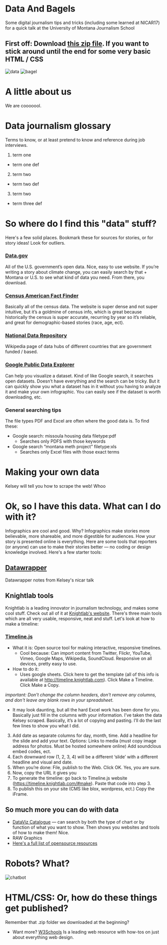 # Data And Bagels
Some digital journalism tips and tricks (including some learned at NICAR17) for a quick talk at the University of Montana Journalism School 

## First off: Download [this zip file](link.com). If you want to stick around until the end for some very basic HTML / CSS 

![data](https://media.giphy.com/media/CFkeus3K7NXBS/giphy.gif) ![bagel](https://media.giphy.com/media/ORYgct7M6YynC/giphy.gif)

# A little about us
We are cooooool. 

# Data journalism glossary
Terms to know, or at least pretend to know and reference during job interviews.

1. term one
  * term one def
  
2. term two
* term two def 
  
3. term two
  * term three def
  
# So where do I find this "data" stuff?
Here's a few solid places. Bookmark these for sources for stories, or for story ideas! Look for outliers.

### [Data.gov](https://www.data.gov/)
All of the U.S. government’s open data. Nice, easy to use website. If you’re writing a story about climate change, you can easily search by that + Montana or U.S. to see what kind of data you need. From there, you download. 

### [Census American Fact Finder](https://factfinder.census.gov/faces/nav/jsf/pages/index.xhtml)
Basically all of the census data. The website is super dense and not super intuitive, but it’s a goldmine of census info, which is great because historically the census is super accurate, recurring by year so it’s reliable, and great for demographic-based stories (race, age, ect). 

### [National Data Repository](https://en.wikipedia.org/wiki/National_Data_Repository)
Wikipedia page of data hubs of different countries that are government funded / based. 

### [Google Public Data Explorer](https://www.google.com/publicdata/directory)
Can help you visualize a dataset. Kind of like Google search, it searches open datasets. Doesn’t have everything and the search can be tricky. But it can quickly show you what a dataset has in it without you having to analyze it and make your own infographic. You can easily see if the dataset is worth downloading, etc. 

### General searching tips
The file types PDF and Excel are often where the good data is. To find these:
* Google search: missoula housing data filetype:pdf
  * Searches only PDFS with those keywords 
* Google search “montana meth project” filetype:xls 
  * Searches only Excel files with those exact terms
  
# Making your own data
Kelsey will tell you how to scrape the web! Whoo

# Ok, so I have this data. What can I do with it?
Infographics are cool and good. Why? Infographics make stories more believable, more shareable, and more digestible for audiences. How your story is presented online is everything. Here are some tools that reporters (or anyone) can use to make their stories better — no coding or design knowledge involved. Here's a few starter tools:

## [Datawrapper](datawrapper.de)
Datawrapper notes from Kelsey's nicar talk 

## Knightlab tools
Knightlab is a leading innovator in journalism technology, and makes some cool stuff. Check out all of it at [Knightlab's website](https://knightlab.northwestern.edu). There's three main tools which are all very usable, responsive, neat and stuff. Let's look at how to make a timeline:

### [Timeline.js](https://timeline.knightlab.com/) 
* What it is: Open source tool for making interactive, responsive timelines.
  * Cool because: Can import content from Twitter, Flickr, YouTube, Vimeo, Google Maps, Wikipedia, SoundCloud. Responsive on all devices, pretty easy to use. 
* How to do it:
  * Uses google sheets. Click here to get the template (all of this info is available at http://timeline.knightlab.com). Click Make a Timeline. Click Make a Copy.
  
*important: Don't change the column headers, don't remove any columns, and don't leave any blank rows in your spreadsheet.* 
  * It may look daunting, but all the hard Excel work has been done for you. Basically just fill in the columns with your information. I’ve taken the data Kelsey scraped. Basically, it’s a lot of copying and pasting.  I’ll do the last few lines to show you what I did.
3. Add date as separate columns for day, month, time. Add a headline for the slide and add your text. Options: Links to media (must copy image address for photos. Must be hosted somewhere online) Add soundclous embed codes, ect. 
4. Each downward row (1, 2, 3, 4) will be a different ‘slide’ with a different headline and visual and date.
5. When you’re done: File, publish to the Web. Click OK. Yes, you are sure. 
6. Now, copy the URL it gives you
7. To generate the timeline: go back to Timeline.js website (https://timeline.knightlab.com/#make). Paste that code into step 3. 
8. To publish this on your site (CMS like blox, wordpress, ect.) Copy the iFrame. 

## So much more you can do with data
 * [DataViz Catalogue](http://datavizcatalogue.com/) — can search by both the type of chart or by function of what you want to show. Then shows you websites and tools of how to make them! Nice. 
 * RAW Graphics 
 * [Here's a full list of opensource resources](http://journocode.com/data-journalism-tools/)

# Robots? What? 
![chatbot](https://media.giphy.com/media/NHIecaiSc7YjK/giphy.gif)

# HTML/CSS: Or, how do these things get published?
Remember that .zip folder we downloaded at the beginning?

* Want more? [W3Schools](https://www.w3schools.com/) Is a leading web resource with how-tos on just about everything web design.
